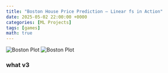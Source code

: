 ```yaml
---
title: "Boston House Price Prediction – Linear fs in Action"
date: 2025-05-02 22:00:00 +0000
categories: [ML Projects]
tags: [games]
math: true
---
```



![Boston Plot](/learning-bioinformatics/assets/img/post1/main_14_1.png)
![Boston Plot](/learning-bioinformatics/learning-bioinformatics/assets/img/post1/main_14_1.png)
### what v3
